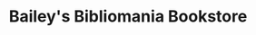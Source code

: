 ---
title: "Bailey's Bibliomania Bookstore"
url: /kittitas/baileys-bibliomania-bookstore/
shop: books
---